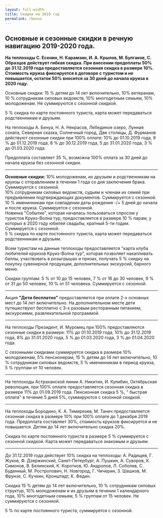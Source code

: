 ```yaml
---
layout: full-width
title: Скидки на 2019 год
permalink: /bonus
---
```


## Основные и сезонные скидки в речную навигацию 2019-2020 года. 
  
**На теплоходы С. Есенин,  Н. Карамзин, И. А. Крылов, М. Булгаков, С. Образцов  действует гибкая скидка. При внесении предоплаты 50% до 31.12.2019 года предоставляется сезонная скидка в размере 10%. Стоимость круиза фиксируется в договоре с туристом и не повышается, остаток 50% вносится за 30 дней до начала круиза в 2020 году.**  
  
 Основные скидки: 15 % детям до 14 лет включительно,  10% ветеранам, 10 % сотрудникам силовых ведомств, 10% многодетным семьям, 10% молодоженам. Не суммируются с сезонной скидкой.  
  
 5 % скидка по карте постоянного туриста, карта может передаваться родственникам и друзьям.  

 
На теплоходы А. Бенуа, Н. А. Некрасов, Лебединое озеро, Лунная соната, Северная сказка, Солнечный город, Две столицы, Д. Фурманов действуют сезонные скидки при 100% оплате: 10% до 01.10.2019 года, 9 % до 01.12.2019 года, 8 % до 30.12.2019 года, 5 до 31.01.2020 года, 3 % до 01.03.2020 года.  
 
Предоплата составляет 35 %, возможна 100% оплата за 30 дней до начала круиза без сезонной скидки.  

******

**Основные скидки:**
10% молодоженам, их друзьям и родственникам на круизы с отправлением в течении 1 года со дня заключения брака. Суммируется с сезонной.   
10% сотрудникам силовых ведомств, судьям  и членам их семей при предъявлении подтверждающих документов. Суммируется с сезонной.   
10 % именинникам при совпадении даты рождения -/+ 5 дней до начала и после круиза. Суммируется с сезонной.  
Новинка "Событие", которая началась пользоваться спросом у туристов Круиз-Волна тур, предоставляется в размере 10 % парам, у которых в 2020 году юбилей свадьбы, кратный 5-ти годам. Суммируется с сезонной.  
5 % скидка по карте постоянного туриста, карта может передаваться родственникам и друзьям.  

 
Всем туристам на данные теплоходы предоставляется "карта клуба любителей круизов Круиз-Волна тур", которая позволяет накапливать баллы, участвовать в розыгрышах и призах, получать 5 % скидку на покупку сувенирной продукции, дополнительных экскурсий, барного меню.  
 
Скидки группам:  5 % от 10 до 15 человек, 7 % от 16 до 30 человек, 9 % от 31 до 50 человек, 10 % от 51 человека. Суммируется с сезонной.  

*******
Акция **"Дети бесплатно"**  предоставляется при оплате 2-х основных мест до 14 лет включительно. На дополнительном месте дети путешествуют бесплатно с 3-х разовым ресторанным питанием, экскурсиями, развлекательной программой. 

*******

На теплоходы Президент, И. Муромец  при 100% предоставляются сезонные скидки в размере:    11% до 01.10.2019 года,   10% до 31.12.2019 года,   8% до 31.01.2020 года,   5 % до 01.03.2020 года,   3 % до 01.04.2020 года.  
 
С сезонными скидками суммируется скидка в размере   10% молодоженам,   5% пенсионерам,   15 % детям до 14 лет включительно,   10 % сотрудникам силовых ведомств,   5 % именинникам в период круиза,   5 % группам от 10 человек.   

*******
На теплоходы Астраханской линии А. Никитин, И. Кулибин, Октябрьская революция,  при 100% оплате предоставляется сезонная скидка в размере 11% до 01.09.2019 года.
Пенсионная скидка 5 %, " быстрая оплата" в течение 5 дней 5%, суммируются с сезонной скидкой. 

********
На теплоходы Бородино, К. А. Тимирязев, М. Танич предоставляется сезонная скидка в размере 10% при 100% оплате до 1 декабря 2019 года. Предоплата составляет 30%, стоимость круизов фиксируется и не повышается. Детям до 14 лет включительно скидка 20%.  
 
Скидка по карте постоянного туриста в размере 5 % суммируется с сезонной скидкой. Карта может передаваться знакомым и друзьям.  

*********
До 31.12.2019 года действует 10% скидка на теплоходы: А. Радищев, Г. Жуков, Ф. Дзержинский, Санкт-Петербург, А. Пушкин, А. Суворов, К. Симонов, В. Белинский, К. Коротков, Ю. Андропов, Л. Соболев, С. Буденный, М. Ростропович, Н. Новгород, Г. Чичерин, З. Шашков, М. Фрунзе, С. Кучкин, Кронштадт, К. Федин.  
 
Скидка 15 % детям до 14 лет включительно, 10 % сотрудникам силовых структур, 10% молодоженам и их друзьям в течении 1 календарного года, 10% многодетным семьям, 5 % группам от 15 человек. Не суммируются с сезонной.  
 
5 % по карте постоянного туриста, суммируется с сезонной.